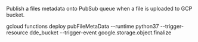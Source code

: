 Publish a files metadata onto PubSub queue when a file is uploaded to GCP bucket.

gcloud functions deploy pubFileMetaData --runtime python37 --trigger-resource dde_bucket --trigger-event google.storage.object.finalize